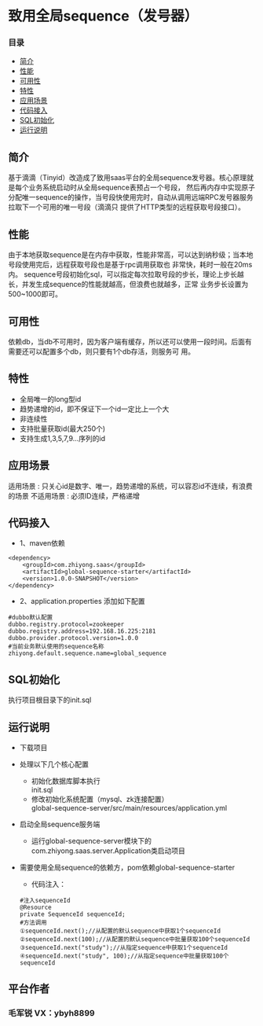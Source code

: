 # 致用全局sequence（发号器）

### 目录
* <a href="#1">简介</a>
* <a href="#2">性能</a>
* <a href="#3">可用性</a>
* <a href="#4">特性</a> 
* <a href="#5">应用场景</a>
* <a href="#6">代码接⼊</a>
* <a href="#7">SQL初始化</a>
* <a href="#8">运行说明</a>


## <a name="1">简介</a>

基于滴滴（Tinyid）改造成了致用saas平台的全局sequence发号器。核心原理就是每个业务系统启动时从全局sequence表预占⼀个号段，
然后再内存中实现原⼦分配唯⼀sequence的操作，当号段快使用完时，自动从调用远端RPC发号器服务拉取下⼀个可用的唯⼀号段（滴滴只
提供了HTTP类型的远程获取号段接⼝）。

## <a name="2">性能</a>

由于本地获取sequence是在内存中获取，性能非常高，可以达到纳秒级；当本地号段使用完后，远程获取号段也是基于rpc调用获取也
非常快，耗时⼀般在20ms内。
sequence号段初始化sql，可以指定每次拉取号段的步长，理论上步长越长，并发生成sequence的性能就越高，但浪费也就越多，正常
业务步长设置为500~1000即可。

## <a name="3">可用性</a>
依赖db，当db不可用时，因为客户端有缓存，所以还可以使用⼀段时间。后面有需要还可以配置多个db，则只要有1个db存活，则服务可
用。

## <a name="4">特性</a>
* 全局唯⼀的long型id
* 趋势递增的id，即不保证下⼀个id⼀定比上⼀个⼤
* 非连续性
* 支持批量获取id(最⼤250个)
* 支持生成1,3,5,7,9...序列的id

## <a name="5">应用场景</a>

适用场景 : 只关心id是数字、唯⼀，趋势递增的系统，可以容忍id不连续，有浪费的场景
不适用场景 : 必须ID连续，严格递增

## <a name="6">代码接⼊</a>
* 1、maven依赖

```
<dependency>
    <groupId>com.zhiyong.saas</groupId>
    <artifactId>global-sequence-starter</artifactId>
    <version>1.0.0-SNAPSHOT</version>
</dependency>
```  

* 2、application.properties 添加如下配置

```
#dubbo默认配置
dubbo.registry.protocol=zookeeper
dubbo.registry.address=192.168.16.225:2181
dubbo.provider.protocol.version=1.0.0
#当前业务默认使用的sequence名称
zhiyong.default.sequence.name=global_sequence
``` 

## <a name="7">SQL初始化</a>
执行项目根目录下的init.sql

## <a name="8">运行说明</a>

* 下载项目
* 处理以下几个核心配置

	* 初始化数据库脚本执行							
	  init.sql
	* 修改初始化系统配置（mysql、zk连接配置）					
	  global-sequence-server/src/main/resources/application.yml
	
* 启动全局sequence服务端

    * 运行global-sequence-server模块下的com.zhiyong.saas.server.Application类启动项目

* 需要使用全局sequence的依赖方，pom依赖global-sequence-starter
    * 代码注入：
    
    ```
    #注⼊sequenceId
    @Resource
    private SequenceId sequenceId;
    #方法调用
    ①sequenceId.next();//从配置的默认sequence中获取1个sequenceId
    ②sequenceId.next(100);//从配置的默认sequence中批量获取100个sequenceId
    ③sequenceId.next("study");//从指定sequence中获取1个sequenceId
    ④sequenceId.next("study", 100);//从指定sequence中批量获取100个sequenceId
   ```

## <a name="9">平台作者</a>

### 毛军锐 VX：ybyh8899

